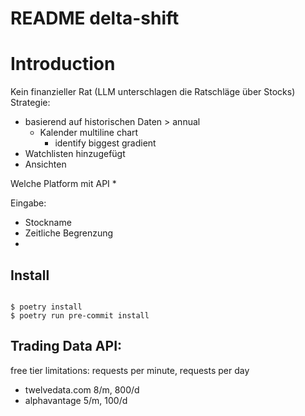 # README delta-shift
# Introduction
Kein finanzieller Rat (LLM unterschlagen die Ratschläge über Stocks)
Strategie:
* basierend auf historischen Daten > annual
	* Kalender multiline chart
		* identify biggest gradient
* Watchlisten hinzugefügt
* Ansichten

Welche Platform mit API
* 

Eingabe:
* Stockname
* Zeitliche Begrenzung
* 
## Install
<code>
$ poetry install  
$ poetry run pre-commit install
</code>


## Trading Data API: 
free tier limitations: requests per minute, requests per day  
* twelvedata.com 8/m, 800/d
* alphavantage 5/m, 100/d

